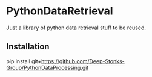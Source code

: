 # PythonDataRetrieval
Just a library of python data retrieval stuff to be reused.

## Installation
 pip install git+https://github.com/Deep-Stonks-Group/PythonDataProcessing.git 
